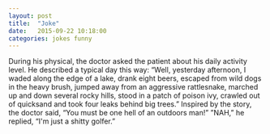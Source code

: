 ```yaml
---
layout: post
title:  "Joke"
date:   2015-09-22 10:18:00
categories: jokes funny 
---
```


During his physical, the doctor asked the patient about his daily activity level. He described a typical day this way:
“Well, yesterday afternoon, I waded along the edge of a lake, drank eight beers, escaped from wild dogs in the heavy brush, jumped away from an aggressive rattlesnake, marched up and down several rocky hills, stood in a patch of poison ivy, crawled out of quicksand and took four leaks behind big trees.”
Inspired by the story, the doctor said, “You must be one hell of an outdoors man!”
”NAH,” he replied, “I'm just a shitty golfer.”